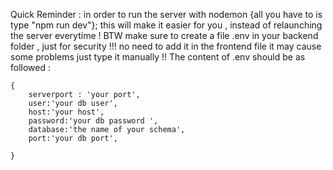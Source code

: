 Quick Reminder : 
    in order to run the server with nodemon {all you have to is type "npm run dev"};
    this will make it easier for you , instead of relaunching the server everytime !
    BTW make sure to create a file .env in your backend folder , just for security !!!
    no need to add it in the frontend file it may cause some problems just type it manually !!
    The content of .env should be as followed :

    {
        serverport : 'your port',
        user:'your db user',
        host:'your host',
        password:'your db password ',
        database:'the name of your schema',
        port:'your db port',

    }
